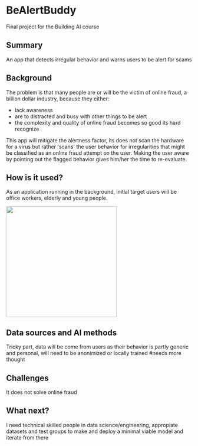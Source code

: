 <!-- This is the markdown template for the final project of the Building AI course, 
created by Reaktor Innovations and University of Helsinki. 
Copy the template, paste it to your GitHub README and edit! -->

# BeAlertBuddy

Final project for the Building AI course

## Summary

An app that detects irregular behavior and warns users to be alert for scams


## Background

The problem is that many people are or will be the victim of online fraud, a billion dollar industry, because they either:
* lack awareness
* are to distracted and busy with other things to be alert
* the complexity and quality of online fraud becomes so good its hard recognize

This app will mitigate the alertness factor, its does not scan the hardware for a virus but rather 'scans' the user behavior for irregularities that might be classified as an online fraud attempt on the user. Making the user aware by pointing out the flagged behavior gives him/her the time to re-evaluate.


## How is it used?

As an application running in the background, initial target users will be office workers, elderly and young people.

<img src="https://upload.wikimedia.org/wikipedia/commons/2/23/Elderly_woman_sitting_in_an_armchair_and_holding_her_glasses_while_typing_on_a_laptop._%2851531777613%29.jpg" width="300">


## Data sources and AI methods
Tricky part, data will be come from users as their behavior is partly generic and personal, will need to be anonimized or locally trained #needs more thought

## Challenges
It does not solve online fraud

## What next?
I need technical skilled people in data science/engineering, appropiate datasets and test groups to make and deploy a minimal viable model and iterate from there




